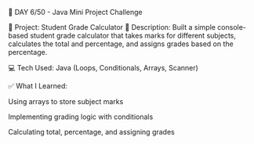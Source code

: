 🚀 DAY 6/50 - Java Mini Project Challenge

🔹 Project: Student Grade Calculator
🔹 Description: Built a simple console-based student grade calculator that takes marks for different subjects, calculates the total and percentage, and assigns grades based on the percentage.

💻 Tech Used: Java (Loops, Conditionals, Arrays, Scanner)

✅ What I Learned:

Using arrays to store subject marks

Implementing grading logic with conditionals

Calculating total, percentage, and assigning grades
